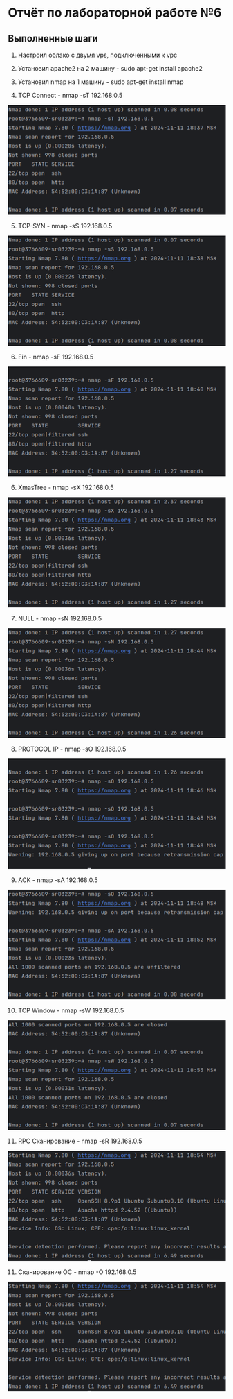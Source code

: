 # Отчёт по лабораторной работе №6

## Выполненные шаги

1. Настроил облако с двумя vps, подключенными к vpc
2. Установил apache2 на 2 машину - sudo apt-get install apache2
3. Установил nmap на 1 машину - sudo apt-get install nmap

4. TCP Connect - nmap -sT 192.168.0.5

![image](images/1.png)

5. TCP-SYN - nmap -sS 192.168.0.5

![image](images/2.png)

6. Fin - nmap -sF 192.168.0.5

![image](images/3.png)

6. XmasTree - nmap -sX 192.168.0.5

![image](images/4.png)

7. NULL - nmap -sN 192.168.0.5

![image](images/5.png)

8. PROTOCOL IP - nmap -sO 192.168.0.5

![image](images/6.png)

9. ACK - nmap -sA 192.168.0.5

![image](images/7.png)

10. TCP Window - nmap -sW 192.168.0.5

![image](images/8.png)

11. RPC Сканирование - nmap -sR 192.168.0.5

![image](images/9.png)

11. Сканирование ОС - nmap -O 192.168.0.5

![image](images/9.png)
